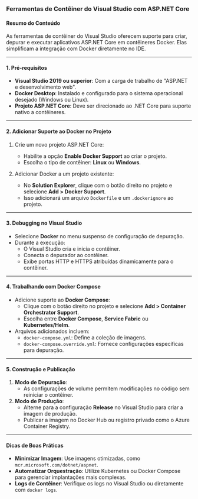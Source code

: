 ### Ferramentas de Contêiner do Visual Studio com ASP.NET Core

#### Resumo do Conteúdo

As ferramentas de contêiner do Visual Studio oferecem suporte para criar, depurar e executar aplicativos ASP.NET Core em contêineres Docker. Elas simplificam a integração com Docker diretamente no IDE.

---

#### **1. Pré-requisitos**
- **Visual Studio 2019 ou superior**: Com a carga de trabalho de "ASP.NET e desenvolvimento web".
- **Docker Desktop**: Instalado e configurado para o sistema operacional desejado (Windows ou Linux).
- **Projeto ASP.NET Core**: Deve ser direcionado ao .NET Core para suporte nativo a contêineres.

---

#### **2. Adicionar Suporte ao Docker no Projeto**
1. Crie um novo projeto ASP.NET Core:
   - Habilite a opção **Enable Docker Support** ao criar o projeto.
   - Escolha o tipo de contêiner: **Linux** ou **Windows**.

2. Adicionar Docker a um projeto existente:
   - No **Solution Explorer**, clique com o botão direito no projeto e selecione **Add > Docker Support**.
   - Isso adicionará um arquivo `Dockerfile` e um `.dockerignore` ao projeto.

---

#### **3. Debugging no Visual Studio**
- Selecione **Docker** no menu suspenso de configuração de depuração.
- Durante a execução:
  - O Visual Studio cria e inicia o contêiner.
  - Conecta o depurador ao contêiner.
  - Exibe portas HTTP e HTTPS atribuídas dinamicamente para o contêiner.

---

#### **4. Trabalhando com Docker Compose**
- Adicione suporte ao **Docker Compose**:
  - Clique com o botão direito no projeto e selecione **Add > Container Orchestrator Support**.
  - Escolha entre **Docker Compose**, **Service Fabric** ou **Kubernetes/Helm**.
- Arquivos adicionados incluem:
  - `docker-compose.yml`: Define a coleção de imagens.
  - `docker-compose.override.yml`: Fornece configurações específicas para depuração.

---

#### **5. Construção e Publicação**
1. **Modo de Depuração**:
   - As configurações de volume permitem modificações no código sem reiniciar o contêiner.
2. **Modo de Produção**:
   - Alterne para a configuração **Release** no Visual Studio para criar a imagem de produção.
   - Publicar a imagem no Docker Hub ou registro privado como o Azure Container Registry.

---

#### **Dicas de Boas Práticas**
- **Minimizar Imagem**: Use imagens otimizadas, como `mcr.microsoft.com/dotnet/aspnet`.
- **Automatizar Orquestração**: Utilize Kubernetes ou Docker Compose para gerenciar implantações mais complexas.
- **Logs de Contêiner**: Verifique os logs no Visual Studio ou diretamente com `docker logs`.